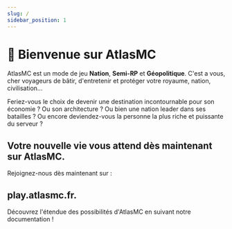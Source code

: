 ```yaml
---
slug: / 
sidebar_position: 1
---
```


# 👋 Bienvenue sur AtlasMC

AtlasMC est un mode de jeu **Nation**, **Semi-RP** et **Géopolitique**. C'est a vous, cher voyageurs de bâtir, d'entretenir et protéger votre royaume, nation, civilisation...

Feriez-vous le choix de devenir une destination incontournable pour son économie ? Ou son architecture ? Ou bien une nation leader dans ses batailles ? Ou encore deviendez-vous la personne la plus riche et puissante du serveur ? 

## Votre nouvelle vie vous attend dès maintenant sur AtlasMC.

Rejoignez-nous dès maintenant sur :
## play.atlasmc.fr.

Découvrez l'étendue des possibilités d'AtlasMC en suivant notre documentation !
